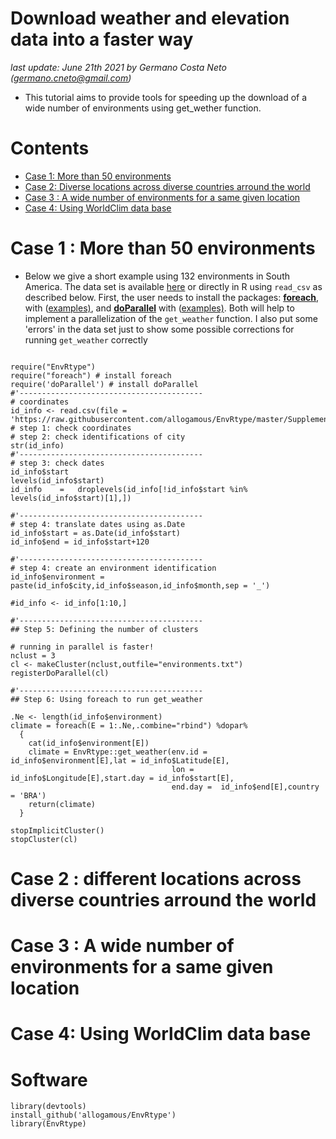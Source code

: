 # Download weather and elevation data into a faster way

*last update: June 21th 2021 by Germano Costa Neto (germano.cneto@gmail.com)*

- This tutorial aims to provide tools for speeding up the download of a wide number of environments using get_wether function.

# Contents

* [Case 1: More than 50 environments](#P1)
* [Case 2: Diverse locations across diverse countries arround the world](#P2)
* [Case 3 : A wide number of environments for a same given location](#P3)
* [Case 4: Using WorldClim data base](#P4)

<div id="P1" />

# Case 1 : More than 50 environments

- Below we give a short example using 132 environments in South America. The data set is available [here](https://github.com/allogamous/EnvRtype/blob/master/Supplementary%20Source%20and%20Data/Brazil_city.csv) or directly in R using ```read_csv``` as described below. First, the user needs to install the packages: [**foreach**](https://cran.r-project.org/web/packages/foreach/index.html), with ([examples)](https://privefl.github.io/blog/a-guide-to-parallelism-in-r/), and [**doParallel**](https://cran.r-project.org/web/packages/doParallel/doParallel.pdf) with ([examples)](https://www.r-bloggers.com/2016/07/lets-be-faster-and-more-parallel-in-r-with-doparallel-package/). Both will help  to implement a parallelization of the ```get_weather``` function. I also put some 'errors' in the data set just to show some possible corrections for running ```get_weather``` correctly

```{r}

require("EnvRtype")
require("foreach") # install foreach
require('doParallel') # install doParallel
#'-----------------------------------------
# coordinates
id_info <- read.csv(file = 'https://raw.githubusercontent.com/allogamous/EnvRtype/master/Supplementary%20Source%20and%20Data/Brazil_city.csv')
# step 1: check coordinates
# step 2: check identifications of city
str(id_info)
#'-----------------------------------------
# step 3: check dates
id_info$start
levels(id_info$start)
id_info    =   droplevels(id_info[!id_info$start %in% levels(id_info$start)[1],])

#'-----------------------------------------
# step 4: translate dates using as.Date
id_info$start = as.Date(id_info$start)
id_info$end = id_info$start+120

#'-----------------------------------------
# step 4: create an environment identification
id_info$environment = paste(id_info$city,id_info$season,id_info$month,sep = '_')

#id_info <- id_info[1:10,]

#'-----------------------------------------
## Step 5: Defining the number of clusters

# running in parallel is faster!
nclust = 3
cl <- makeCluster(nclust,outfile="environments.txt")
registerDoParallel(cl)

#'-----------------------------------------
## Step 6: Using foreach to run get_weather

.Ne <- length(id_info$environment)
climate = foreach(E = 1:.Ne,.combine="rbind") %dopar% 
  {
    cat(id_info$environment[E])
    climate = EnvRtype::get_weather(env.id = id_info$environment[E],lat = id_info$Latitude[E],
                                    lon = id_info$Longitude[E],start.day = id_info$start[E],
                                    end.day =  id_info$end[E],country = 'BRA')
    return(climate)
  }

stopImplicitCluster()
stopCluster(cl)
```

<div id="P2" />

# Case 2 : different locations across diverse countries arround the world


<div id="P3" />

# Case 3 : A wide number of environments for a same given location


<div id="P4" />

# Case 4: Using WorldClim data base




              



# Software

```{r, eval=FALSE}
library(devtools)
install_github('allogamous/EnvRtype')
library(EnvRtype)
```
